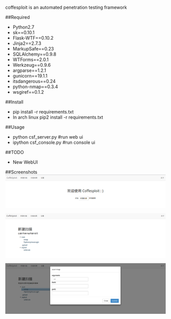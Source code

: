 coffesploit is an automated penetration testing framework

##Required
* Python2.7
* sk==0.10.1
* Flask-WTF==0.10.2
* Jinja2==2.7.3
* MarkupSafe==0.23
* SQLAlchemy==0.9.8
* WTForms==2.0.1
* Werkzeug==0.9.6
* argparse==1.2.1
* gunicorn==19.1.1
* itsdangerous==0.24
* python-nmap==0.3.4
* wsgiref==0.1.2

##Install
* pip install -r requirements.txt
* In arch linux pip2 install -r requirements.txt

##Usage
* python csf_server.py #run web ui
* ipython csf_console.py #run console ui

##TODO
* New WebUI

##Screenshots 
  ![image](https://github.com/Mithrilwoodrat/coffesploit/blob/master/screenshots/1.png)
  
  ![image](https://github.com/Mithrilwoodrat/coffesploit/blob/master/screenshots/2.png)
  
  ![image](https://github.com/Mithrilwoodrat/coffesploit/blob/master/screenshots/3.png)
